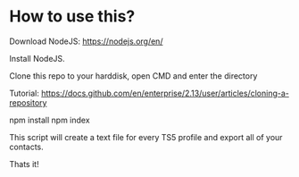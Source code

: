 # How to use this?

Download NodeJS: https://nodejs.org/en/

Install NodeJS.

Clone this repo to your harddisk, open CMD and enter the directory

Tutorial: https://docs.github.com/en/enterprise/2.13/user/articles/cloning-a-repository

npm install
npm index

This script will create a text file for every TS5 profile and export all of your contacts.

Thats it!
